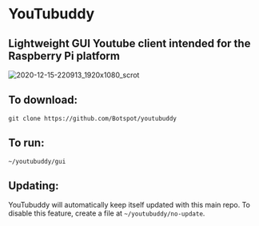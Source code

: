 # YouTubuddy
## Lightweight GUI Youtube client intended for the Raspberry Pi platform

![2020-12-15-220913_1920x1080_scrot](https://user-images.githubusercontent.com/54716352/102304904-3d9cf080-3f24-11eb-9d66-a7e3a75b88fb.png)

## To download:
```
git clone https://github.com/Botspot/youtubuddy
```

## To run:
```
~/youtubuddy/gui
```
## Updating:
YouTubuddy will automatically keep itself updated with this main repo. To disable this feature, create a file at `~/youtubuddy/no-update`.
